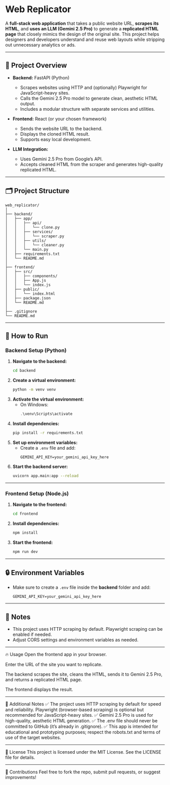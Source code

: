 # Web Replicator

A **full-stack web application** that takes a public website URL, **scrapes its HTML**, and **uses an LLM (Gemini 2.5 Pro)** to generate a **replicated HTML page** that closely mimics the design of the original site. This project helps designers and developers understand and reuse web layouts while stripping out unnecessary analytics or ads.

---

## 🚀 Project Overview

- **Backend:** FastAPI (Python)
  - Scrapes websites using HTTP and (optionally) Playwright for JavaScript-heavy sites.
  - Calls the Gemini 2.5 Pro model to generate clean, aesthetic HTML output.
  - Includes a modular structure with separate services and utilities.

- **Frontend:** React (or your chosen framework)
  - Sends the website URL to the backend.
  - Displays the cloned HTML result.
  - Supports easy local development.

- **LLM Integration:**
  - Uses Gemini 2.5 Pro from Google’s API.
  - Accepts cleaned HTML from the scraper and generates high-quality replicated HTML.

---

## 🗂️ Project Structure
```
web_replicator/
│
├── backend/
│   ├── app/
│   │   ├── api/
│   │   │   └── clone.py
│   │   ├── services/
│   │   │   └── scraper.py
│   │   ├── utils/
│   │   │   └── cleaner.py
│   │   └── main.py
│   ├── requirements.txt
│   └── README.md
│
├── frontend/
│   ├── src/
│   │   ├── components/
│   │   ├── App.js
│   │   └── index.js
│   ├── public/
│   │   └── index.html
│   ├── package.json
│   └── README.md
│
├── .gitignore
└── README.md
```

---

## 🚀 How to Run

### Backend Setup (Python)

1. **Navigate to the backend:**
   ```bash
   cd backend
   ```
2. **Create a virtual environment:**
   ```bash
   python -m venv venv
   ```
3. **Activate the virtual environment:**
   - On Windows:
     ```powershell
     .\venv\Scripts\activate
     ```
4. **Install dependencies:**
   ```bash
   pip install -r requirements.txt
   ```
5. **Set up environment variables:**
   - Create a `.env` file and add:
     ```
     GEMINI_API_KEY=your_gemini_api_key_here
     ```
6. **Start the backend server:**
   ```bash
   uvicorn app.main:app --reload
   ```

---

### Frontend Setup (Node.js)

1. **Navigate to the frontend:**
   ```bash
   cd frontend
   ```
2. **Install dependencies:**
   ```bash
   npm install
   ```
3. **Start the frontend:**
   ```bash
   npm run dev
   ```

---

## 🔒 Environment Variables

- Make sure to create a `.env` file inside the **backend** folder and add:
  ```
  GEMINI_API_KEY=your_gemini_api_key_here
  ```

---


## 📝 Notes

- This project uses HTTP scraping by default. Playwright scraping can be enabled if needed.
- Adjust CORS settings and environment variables as needed.

---

🔥 Usage
Open the frontend app in your browser.

Enter the URL of the site you want to replicate.

The backend scrapes the site, cleans the HTML, sends it to Gemini 2.5 Pro, and returns a replicated HTML page.

The frontend displays the result.

---

🔎 Additional Notes
✅ The project uses HTTP scraping by default for speed and reliability. Playwright (browser-based scraping) is optional but recommended for JavaScript-heavy sites.
✅ Gemini 2.5 Pro is used for high-quality, aesthetic HTML generation.
✅ The .env file should never be committed to GitHub (it’s already in .gitignore).
✅ This app is intended for educational and prototyping purposes; respect the robots.txt and terms of use of the target websites.

---

📃 License
This project is licensed under the MIT License. See the LICENSE file for details.

---

🤝 Contributions
Feel free to fork the repo, submit pull requests, or suggest improvements!

